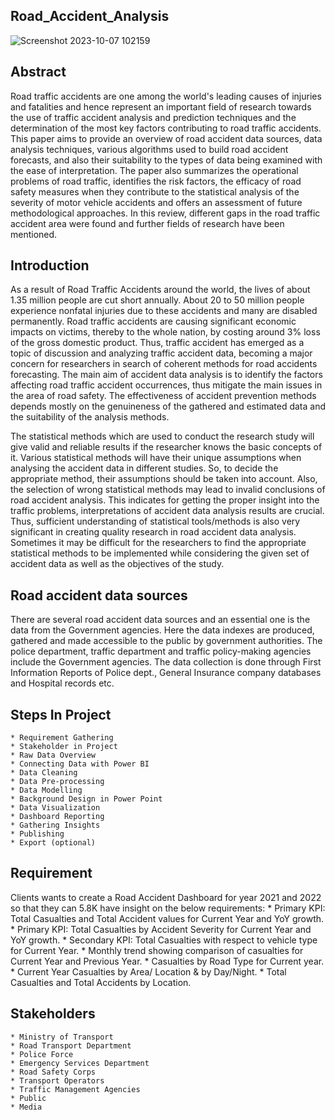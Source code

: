 ## Road_Accident_Analysis ##

![Screenshot 2023-10-07 102159](https://github.com/Swarajsj/Road_Accident_Analysis/assets/65704446/9c329ef9-8014-4f6b-939b-0cc4e8e7540e)

## Abstract
Road traffic accidents are one among the world's leading causes of injuries and fatalities and hence represent an important field of research towards the use of traffic accident analysis and prediction techniques and the determination of the most key factors contributing to road traffic accidents. This paper aims to provide an overview of road accident data sources, data analysis techniques, various algorithms used to build road accident forecasts, and also their suitability to the types of data being examined with the ease of interpretation. The paper also summarizes the operational problems of road traffic, identifies the risk factors, the efficacy of road safety measures when they contribute to the statistical analysis of the severity of motor vehicle accidents and offers an assessment of future methodological approaches. In this review, different gaps in the road traffic accident area were found and further fields of research have been mentioned.

## Introduction
As a result of Road Traffic Accidents around the world, the lives of about 1.35 million people are cut short annually. About 20 to 50 million people experience nonfatal injuries due to these accidents and many are disabled permanently. Road traffic accidents are causing significant economic impacts on victims, thereby to the whole nation, by costing around 3% loss of the gross domestic product. Thus, traffic accident has emerged as a topic of discussion and analyzing traffic accident data, becoming a major concern for researchers in search of coherent methods for road accidents forecasting. The main aim of accident data analysis is to identify the factors affecting road traffic accident occurrences, thus mitigate the main issues in the area of road safety. The effectiveness of accident prevention methods depends mostly on the genuineness of the gathered and estimated data and the suitability of the analysis methods.

The statistical methods which are used to conduct the research study will give valid and reliable results if the researcher knows the basic concepts of it. Various statistical methods will have their unique assumptions when analysing the accident data in different studies. So, to decide the appropriate method, their assumptions should be taken into account. Also, the selection of wrong statistical methods may lead to invalid conclusions of road accident analysis. This indicates for getting the proper insight into the traffic problems, interpretations of accident data analysis results are crucial. Thus, sufficient understanding of statistical tools/methods is also very significant in creating quality research in road accident data analysis. Sometimes it may be difficult for the researchers to find the appropriate statistical methods to be implemented while considering the given set of accident data as well as the objectives of the study.

## Road accident data sources
There are several road accident data sources and an essential one is the data from the Government agencies. Here the data indexes are produced, gathered and made accessible to the public by government authorities. The police department, traffic department and traffic policy-making agencies include the Government agencies. The data collection is done through First Information Reports of Police dept., General Insurance company databases and Hospital records etc. 

## Steps In Project
 	* Requirement Gathering
 	* Stakeholder in Project
 	* Raw Data Overview
 	* Connecting Data with Power BI
 	* Data Cleaning
 	* Data Pre-processing
 	* Data Modelling
 	* Background Design in Power Point
 	* Data Visualization
 	* Dashboard Reporting
 	* Gathering Insights
 	* Publishing
 	* Export (optional)
  
## Requirement
  Clients wants to create a Road Accident Dashboard for year 2021 and 2022 so that they can 5.8K have insight on the below requirements:
 	* Primary KPI: Total Casualties and Total Accident values for Current Year and YoY growth.
 	* Primary KPI:  Total Casualties by Accident Severity for Current Year and YoY growth.
 	* Secondary KPI: Total Casualties with respect to vehicle type for Current Year.
 	* Monthly trend showing comparison of casualties for Current Year and Previous Year.
 	* Casualties by Road Type for Current year.
 	* Current Year Casualties by Area/ Location & by Day/Night.
 	* Total Casualties and Total Accidents by Location.

## Stakeholders
 	* Ministry of Transport
 	* Road Transport Department
 	* Police Force
 	* Emergency Services Department
 	* Road Safety Corps
 	* Transport Operators
 	* Traffic Management Agencies
 	* Public
 	* Media
